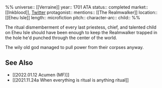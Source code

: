 %%
universe:: [[Verraine]]
year:: 1701 ATA
status:: completed
market:: [[Inkblood]], [Twitter](https://twitter.com/EleanorKonik/status/1407365059966349314)
protagonist:: 
mentions:: [[The Realmwalker]]
location:: [[Eheu Isle]]
length:: microfiction
pitch:: 
character-arc::
child::
%% 

The ritual dismemberment of every last priestess, chief, and talented child on Eheu Isle should have been enough to keep the Realmwalker trapped in the hole he'd punched through the center of the world. 

The wily old god managed to pull power from their corpses anyway.

## See Also
* [[2022.01.12 Acumen (MF)]]
* [[2021.11.24a When everything is ritual is anything ritual]]